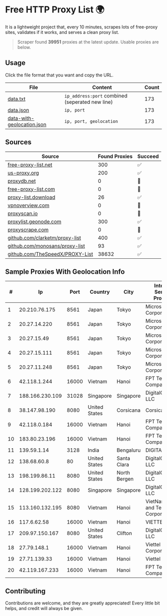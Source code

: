 
# Free HTTP Proxy List 🌍

It is a lightweight project that, every 10 minutes, scrapes lots of free-proxy sites, validates if it works, and serves a clean proxy list.


> Scraper found **39951** proxies at the latest update. Usable proxies are below.

## Usage

Click the file format that you want and copy the URL.


|File|Content|Count|
|----|-------|-----|
|[data.txt](https://raw.githubusercontent.com/themiralay/Proxy-List-World/master/data.txt)|`ip_address:port` combined (seperated new line)|173|
|[data.json](https://raw.githubusercontent.com/themiralay/Proxy-List-World/master/data.json)|`ip, port`|173|
|[data-with-geolocation.json](https://raw.githubusercontent.com/themiralay/Proxy-List-World/master/data-with-geolocation.json)|`ip, port, geolocation`|173|

## Sources

|Source|Found Proxies|Succeed|
|------|-------------|-------|
|[free-proxy-list.net](https://free-proxy-list.net)|300|✅|
|[us-proxy.org](https://www.us-proxy.org)|200|✅|
|[proxydb.net](http://proxydb.net)|0|🚫|
|[free-proxy-list.com](https://free-proxy-list.com/?page=&port=&type%5B%5D=http&type%5B%5D=https&up_time=0&search=Search)|0|🚫|
|[proxy-list.download](https://www.proxy-list.download/HTTP)|26|✅|
|[vpnoverview.com](https://vpnoverview.com/privacy/anonymous-browsing/free-proxy-servers)|0|🚫|
|[proxyscan.io](https://www.proxyscan.io)|0|🚫|
|[proxylist.geonode.com](https://proxylist.geonode.com/api/proxy-list?limit=300&page=1&sort_by=lastChecked&sort_type=desc&protocols=http,https)|300|✅|
|[proxyscrape.com](https://api.proxyscrape.com/v2/?request=displayproxies&protocol=http&timeout=10000&country=all&ssl=all&anonymity=all)|0|🚫|
|[github.com/clarketm/proxy-list](https://raw.githubusercontent.com/clarketm/proxy-list/master/proxy-list-raw.txt)|400|✅|
|[github.com/monosans/proxy-list](https://raw.githubusercontent.com/monosans/proxy-list/main/proxies/http.txt)|93|✅|
|[github.com/TheSpeedX/PROXY-List](https://raw.githubusercontent.com/TheSpeedX/PROXY-List/master/http.txt)|38632|✅|


## Sample Proxies With Geolocation Info

|#|Ip|Port|Country|City|Internet Service Provider|
|-|--|----|-------|----|-------------------------|
|1|20.210.76.175|8561|Japan|Tokyo|Microsoft Corporation|
|2|20.27.14.220|8561|Japan|Tokyo|Microsoft Corporation|
|3|20.27.15.49|8561|Japan|Tokyo|Microsoft Corporation|
|4|20.27.15.111|8561|Japan|Tokyo|Microsoft Corporation|
|5|20.27.11.248|8561|Japan|Tokyo|Microsoft Corporation|
|6|42.118.1.244|16000|Vietnam|Hanoi|FPT Telecom Company|
|7|188.166.230.109|31028|Singapore|Singapore|DigitalOcean, LLC|
|8|38.147.98.190|8080|United States|Corsicana|Corsicana ISD|
|9|42.118.0.184|16000|Vietnam|Hanoi|FPT Telecom Company|
|10|183.80.23.196|16000|Vietnam|Hanoi|FPT Telecom Company|
|11|139.59.1.14|3128|India|Bengaluru|DIGITALOCEAN|
|12|138.68.60.8|80|United States|Santa Clara|DigitalOcean, LLC|
|13|198.199.86.11|8080|United States|North Bergen|DigitalOcean, LLC|
|14|128.199.202.122|8080|Singapore|Singapore|DigitalOcean, LLC|
|15|113.160.132.195|8080|Vietnam|Hanoi|VietNam Post and Telecom Corporation|
|16|117.6.62.58|16000|Vietnam|Hanoi|VIETTEL|
|17|209.97.150.167|8080|United States|Clifton|DigitalOcean, LLC|
|18|27.79.148.1|16000|Vietnam|Hanoi|Viettel Corporation|
|19|27.71.139.33|16000|Vietnam|Hanoi|Viettel Group|
|20|42.119.167.233|16000|Vietnam|Hanoi|FPT Telecom Company|



## Contributing

Contributions are welcome, and they are greatly appreciated! Every
little bit helps, and credit will always be given.

